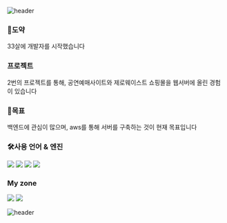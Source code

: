 ![header](https://capsule-render.vercel.app/api?type=waving&color=timeGradient&text=Donghun%20Kang&animation=twinkling)

<h3>🦢도약</h3>
33살에 개발자를 시작했습니다

<h3>프로젝트</h3>
2번의 프로젝트를 통해, 공연예매사이트와 제로웨이스트 쇼핑몰을 웹서버에 올린 경험이 있습니다

<h3>🤗목표</h3>
백엔드에 관심이 많으며, aws를 통해 서버를 구축하는 것이 현재 목표입니다

<h3>🛠사용 언어 & 엔진</h3>
<div>
<img src="https://img.shields.io/badge/C-A8B9CC?style=flat-square&logo=c&logoColor=white"/></a>
<img src="https://img.shields.io/badge/C++-00599C?style=flat-square&logo=cplusplus&logoColor=white"/></a>
<img src="https://img.shields.io/badge/Unity-000000?style=flat-square&logo=unity&logoColor=white"/></a>
<img src="https://img.shields.io/badge/Python-3776AB?style=flat-square&logo=python&logoColor=white"/></a>
</div>

<h3>My zone</h3>
<a href="https://www.instagram.com/dayofhiki"><img src="https://img.shields.io/badge/INSTAGRAM-E4405F?style=flat-square&logo=instagram&logoColor=white&link=https://www.instragram.com/dayofhiki"/></a>
<a href="https://www.blog.naver.com/evehost"><img src="https://img.shields.io/badge/NAVER BLOG-03C75A?style=flat-square&logo=naver&logoColor=white&link=https://www.blog.naver.com/evehost"/></a>

![header](https://capsule-render.vercel.app/api?type=waving&color=timeGradient&section=footer)

<!--
**xxeasty/xxeasty** is a ✨ _special_ ✨ repository because its `README.md` (this file) appears on your GitHub profile.

Here are some ideas to get you started:

- 🔭 I’m currently working on ...
- 🌱 I’m currently learning ...
- 👯 I’m looking to collaborate on ...
- 🤔 I’m looking for help with ...
- 💬 Ask me about ...
- 📫 How to reach me: ...
- 😄 Pronouns: ...
- ⚡ Fun fact: ...
-->
